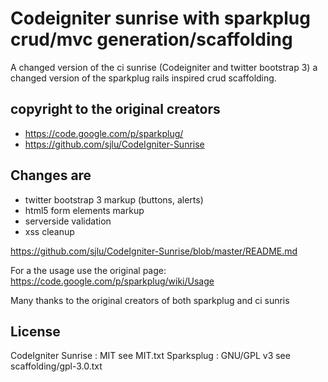 # Codeigniter sunrise with sparkplug crud/mvc generation/scaffolding

A changed version of the ci sunrise  (Codeigniter and twitter bootstrap 3)
a changed version of the sparkplug rails inspired crud scaffolding.

## copyright to the original creators

* https://code.google.com/p/sparkplug/
* https://github.com/sjlu/CodeIgniter-Sunrise

## Changes are
* twitter bootstrap 3 markup (buttons, alerts)
* html5 form elements markup
* serverside validation
* xss cleanup

https://github.com/sjlu/CodeIgniter-Sunrise/blob/master/README.md

For a the usage use the original page:
https://code.google.com/p/sparkplug/wiki/Usage

Many thanks to the original creators of both sparkplug and ci sunris

## License
CodeIgniter Sunrise :
MIT
see MIT.txt
Sparksplug :
GNU/GPL v3
see scaffolding/gpl-3.0.txt

